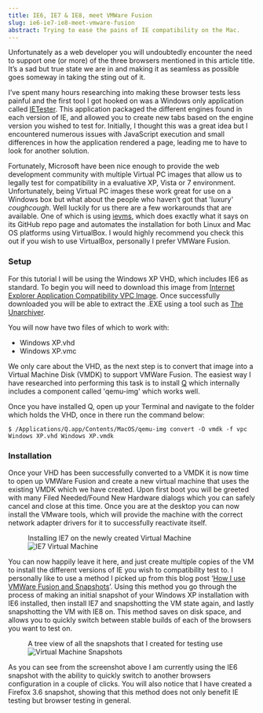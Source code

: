 ```yaml
---
title: IE6, IE7 & IE8, meet VMWare Fusion
slug: ie6-ie7-ie8-meet-vmware-fusion
abstract: Trying to ease the pains of IE compatibility on the Mac.
---
```


Unfortunately as a web developer you will undoubtedly encounter the need to support one (or more) of the three browsers mentioned in this article title.
It’s a sad but true state we are in and making it as seamless as possible goes someway in taking the sting out of it.

I’ve spent many hours researching into making these browser tests less painful and the first tool I got hooked on was a Windows only application called [IETester](http://www.my-debugbar.com/wiki/IETester/HomePage).
This application packaged the different engines found in each version of IE, and allowed you to create new tabs based on the engine version you wished to test for.
Initially, I thought this was a great idea but I encountered numerous issues with JavaScript execution and small differences in how the application rendered a page, leading me to have to look for another solution.

Fortunately, Microsoft have been nice enough to provide the web development community with multiple Virtual PC images that allow us to legally test for compatibility in a evaluative XP, Vista or 7 environment.
Unfortunately, being Virtual PC images these work great for use on a Windows box but what about the people who haven’t got that 'luxury' *coughcough*.
Well luckily for us there are a few workarounds that are available.
One of which is using [ievms](https://github.com/xdissent/ievms), which does exactly what it says on its GitHub repo page and automates the installation for both Linux and Mac OS platforms using VirtualBox. I would highly recommend you check this out if you wish to use VirtualBox, personally I prefer VMWare Fusion.

### Setup

For this tutorial I will be using the Windows XP VHD, which includes IE6 as standard. To begin you will need to download this image from [Internet Explorer Application Compatibility VPC Image](http://www.microsoft.com/download/en/details.aspx?displaylang=en&id=11575).
Once successfully downloaded you will be able to extract the .EXE using a tool such as [The Unarchiver](http://wakaba.c3.cx/s/apps/unarchiver.html).

You will now have two files of which to work with:

* Windows XP.vhd
* Windows XP.vmc

We only care about the VHD, as the next step is to convert that image into a Virtual Machine Disk (VMDK) to support VMWare Fusion.
The easiest way I have researched into performing this task is to install [Q](http://www.kju-app.org/) which internally includes a component called 'qemu-img' which works well.

Once you have installed Q, open up your Terminal and navigate to the folder which holds the VHD, once in there run the command below:

    $ /Applications/Q.app/Contents/MacOS/qemu-img convert -O vmdk -f vpc Windows XP.vhd Windows XP.vmdk

### Installation

Once your VHD has been successfully converted to a VMDK it is now time to open up VMWare Fusion and create a new virtual machine that uses the existing VMDK which we have created.
Upon first boot you will be greeted with many Filed Needed/Found New Hardware dialogs which you can safely cancel and close at this time.
Once you are at the desktop you can now install the VMware tools, which will provide the machine with the correct network adapter drivers for it to successfully reactivate itself.

<figure>
    <figcaption>Installing IE7 on the newly created Virtual Machine</figcaption>
    <img alt="IE7 Virtual Machine" src="/assets/ie6-ie7-ie8-meet-vmware-fusion/ie7.png" />
</figure>

You can now happily leave it here, and just create multiple copies of the VM to install the different versions of IE you wish to compatibility test to.
I personally like to use a method I picked up from this blog post ‘[How I use VMWare Fusion and Snapshots](http://snook.ca/archives/other/vmware-fusion-snapshots)’.
Using this method you go through the process of making an initial snapshot of your Windows XP installation with IE6 installed, then install IE7 and snapshotting the VM state again, and lastly snapshotting the VM with IE8 on.
This method saves on disk space, and allows you to quickly switch between stable builds of each of the browsers you want to test on.

<figure>
    <figcaption>A tree view of all the snapshots that I created for testing use</figcaption>
    <img alt="Virtual Machine Snapshots" src="/assets/ie6-ie7-ie8-meet-vmware-fusion/snapshots.png" />
</figure>

As you can see from the screenshot above I am currently using the IE6 snapshot with the ability to quickly switch to another browsers configuration in a couple of clicks.
You will also notice that I have created a Firefox 3.6 snapshot, showing that this method does not only benefit IE testing but browser testing in general.